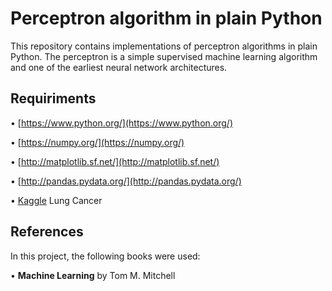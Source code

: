 # Perceptron algorithm in plain Python
This repository contains implementations of perceptron algorithms in plain Python. 
The perceptron is a simple supervised machine learning algorithm and one of the earliest neural network architectures. 
## Requiriments
•   [https://www.python.org/](https://www.python.org/)

•   [https://numpy.org/](https://numpy.org/)

•   [http://matplotlib.sf.net/](http://matplotlib.sf.net/)

•   [http://pandas.pydata.org/](http://pandas.pydata.org/)

•   [Kaggle](https://www.kaggle.com/)   Lung Cancer
## References

In this project, the following books were used:

•  **Machine Learning** by Tom M. Mitchell

